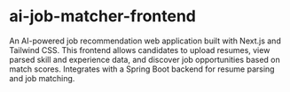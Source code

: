 # ai-job-matcher-frontend
An AI-powered job recommendation web application built with Next.js and Tailwind CSS. This frontend allows candidates to upload resumes, view parsed skill and experience data, and discover job opportunities based on match scores. Integrates with a Spring Boot backend for resume parsing and job matching.
